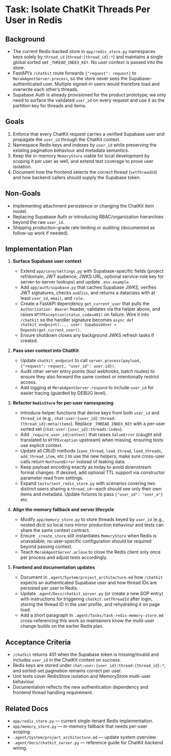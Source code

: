 # Task: Isolate ChatKit Threads Per User in Redis

## Background
- The current Redis-backed store in `app/redis_store.py` namespaces keys solely by `thread_id` (`thread:{thread_id}:*`) and maintains a single global sorted set `_THREAD_INDEX_KEY`. No user context is passed into the store.
- FastAPI’s `/chatkit` route forwards `{"request": request}` to `MerakAgentServer.process`, so the store never sees the Supabase-authenticated user. Multiple signed-in users would therefore load and overwrite each other’s threads.
- Supabase Auth is already provisioned for the product prototype; we only need to surface the validated `user_id` on every request and use it as the partition key for threads and items.

## Goals
1. Enforce that every ChatKit request carries a verified Supabase user and propagate the `user_id` through the ChatKit context.
2. Namespace Redis keys and indexes by `user_id` while preserving the existing pagination behaviour and metadata semantics.
3. Keep the in-memory `MemoryStore` viable for local development by scoping it per user as well, and extend test coverage to prove user isolation.
4. Document how the frontend selects the correct thread (`setThreadId`) and how backend callers should supply the Supabase token.

## Non-Goals
- Implementing attachment persistence or changing the ChatKit item model.
- Replacing Supabase Auth or introducing RBAC/organization hierarchies beyond the raw `user_id`.
- Shipping production-grade rate limiting or auditing (documented as follow-up work if needed).

## Implementation Plan
1. **Surface Supabase user context**
   - Extend `app/core/settings.py` with Supabase-specific fields (project ref/domain, JWT audience, JWKS URL, optional service-role key for server-to-server lookups) and update `.env.example`.
   - Add `app/auth/supabase.py` that caches Supabase JWKS, verifies JWT signatures, checks `aud`/`iss`, and returns a dataclass with at least `user_id`, `email`, and `role`.
   - Create a FastAPI dependency `get_current_user` that pulls the `Authorization: Bearer` header, validates via the helper above, and raises `HTTPException(status_code=401)` on failure. Wire it into `/chatkit` so the handler signature becomes `async def chatkit_endpoint(..., user: SupabaseUser = Depends(get_current_user))`.
   - Ensure shutdown closes any background JWKS refresh tasks if created.

2. **Pass user context into ChatKit**
   - Update `chatkit_endpoint` to call `server.process(payload, {"request": request, "user_id": user.id})`.
   - Audit other server entry points (tool webhooks, batch routes) to ensure they also forward the same context or intentionally restrict access.
   - Add logging at `MerakAgentServer.respond` to include `user_id` for easier tracing (guarded by DEBUG level).

3. **Refactor `RedisStore` for per-user namespacing**
   - Introduce helper functions that derive keys from both `user_id` and `thread_id` (e.g., `chat:user:{user_id}:thread:{thread_id}:meta/items`). Replace `_THREAD_INDEX_KEY` with a per-user sorted set (`chat:user:{user_id}:threads:index`).
   - Add `_require_user_id(context)` that raises `ValueError` (caught and translated to `HTTPException` upstream) when missing, ensuring tests use explicit context.
   - Update all CRUD methods (`save_thread`, `load_thread`, `load_threads`, `add_thread_item`, etc.) to use the new helpers; make sure cross-user calls return `NotFoundError` instead of leaking data.
   - Keep payload encoding exactly as today to avoid downstream format changes. If desired, add optional TTL support via constructor parameter read from settings.
   - Expand `tests/test_redis_store.py` with scenarios covering two distinct users sharing a `thread_id`—each should see only their own items and metadata. Update fixtures to pass `{"user_id": "user_a"}` etc.

4. **Align the memory fallback and server lifecycle**
   - Modify `app/memory_store.py` to store threads keyed by `user_id` (e.g., nested dict) so local runs mirror production behaviour and tests can share the same context contract.
   - Ensure `_create_store` still instantiates `MemoryStore` when Redis is unavailable; no user-specific configuration should be required beyond passing context.
   - Teach `MerakAgentServer.aclose` to close the Redis client only once per process and adjust tests accordingly.

5. **Frontend and documentation updates**
   - Document in `.agent/System/project_architecture.md` how `/chatkit` expects an authenticated Supabase user and how thread IDs are persisted per user in Redis.
   - Update `.agent/Docs/chatkit_server.py` (or create a new SOP entry) with instructions for triggering `chatkit.setThreadId` after login, storing the thread ID in the user profile, and rehydrating it on page load.
   - Add a short paragraph in `.agent/Tasks/task-redis-memory-store.md` cross-referencing this work so maintainers know the multi-user change builds on the earlier Redis plan.

## Acceptance Criteria
- `/chatkit` returns 401 when the Supabase token is missing/invalid and includes `user_id` in the ChatKit context on success.
- Redis keys are stored under `chat:user:{user_id}:thread:{thread_id}:*`, and sorted-set pagination remains correct per user.
- Unit tests cover RedisStore isolation and MemoryStore multi-user behaviour.
- Documentation reflects the new authentication dependency and frontend thread handling requirement.

## Related Docs
- `app/redis_store.py` — current single-tenant Redis implementation.
- `app/memory_store.py` — in-memory fallback that needs per-user scoping.
- `.agent/System/project_architecture.md` — update system overview.
- `.agent/Docs/chatkit_server.py` — reference guide for ChatKit backend wiring.
